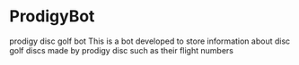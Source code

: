 # ProdigyBot
prodigy disc golf bot
This is a bot developed to store information about disc golf discs made by prodigy disc such as their flight numbers
